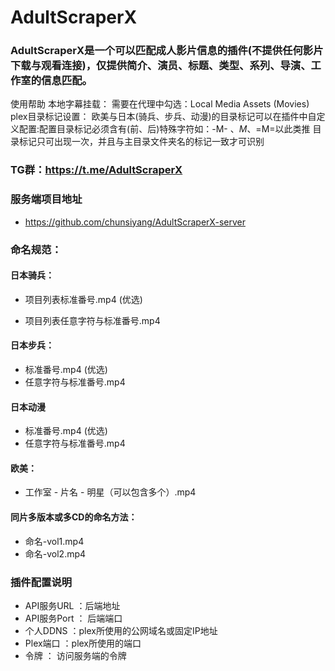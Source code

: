 # AdultScraperX 
### AdultScraperX是一个可以匹配成人影片信息的插件(不提供任何影片下载与观看连接)，仅提供简介、演员、标题、类型、系列、导演、工作室的信息匹配。
使用帮助
本地字幕挂载：
需要在代理中勾选：Local Media Assets (Movies)
plex目录标记设置： 
欧美与日本(骑兵、步兵、动漫)的目录标记可以在插件中自定义配置:配置目录标记必须含有(前、后)特殊字符如：-M- 、*M*、=M=以此类推 
目录标记只可出现一次，并且与主目录文件夹名的标记一致才可识别
### TG群：https://t.me/AdultScraperX

### 服务端项目地址 
- https://github.com/chunsiyang/AdultScraperX-server

### 命名规范：

#### 日本骑兵：

- 项目列表标准番号.mp4  (优选)

- 项目列表任意字符与标准番号.mp4 

#### 日本步兵：

- 标准番号.mp4  (优选)
- 任意字符与标准番号.mp4  

#### 日本动漫
- 标准番号.mp4  (优选)
- 任意字符与标准番号.mp4 

#### 欧美：
- 工作室 - 片名 - 明星（可以包含多个）.mp4 

#### 同片多版本或多CD的命名方法：
- 命名-vol1.mp4
- 命名-vol2.mp4

### 插件配置说明

- API服务URL ：后端地址
- API服务Port ： 后端端口
- 个人DDNS ：plex所使用的公网域名或固定IP地址
- Plex端口 ：plex所使用的端口
- 令牌 ： 访问服务端的令牌
